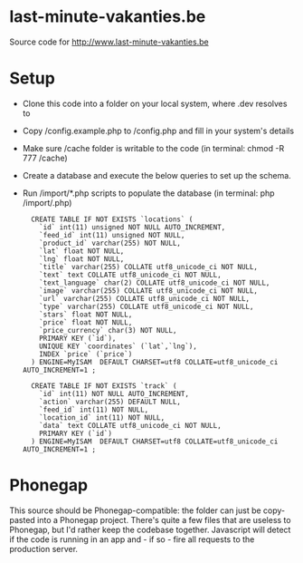 last-minute-vakanties.be
========================

Source code for http://www.last-minute-vakanties.be

Setup
=====

* Clone this code into a folder on your local system, where <something>.dev resolves to
* Copy /config.example.php to /config.php and fill in your system's details
* Make sure /cache folder is writable to the code (in terminal: chmod -R 777 <your-folder>/cache)
* Create a database and execute the below queries to set up the schema.
* Run /import/*.php scripts to populate the database (in terminal: php <your-folder>/import/<feed-name>.php)

        CREATE TABLE IF NOT EXISTS `locations` (
          `id` int(11) unsigned NOT NULL AUTO_INCREMENT,
          `feed_id` int(11) unsigned NOT NULL,
          `product_id` varchar(255) NOT NULL,
          `lat` float NOT NULL,
          `lng` float NOT NULL,
          `title` varchar(255) COLLATE utf8_unicode_ci NOT NULL,
          `text` text COLLATE utf8_unicode_ci NOT NULL,
          `text_language` char(2) COLLATE utf8_unicode_ci NOT NULL,
          `image` varchar(255) COLLATE utf8_unicode_ci NOT NULL,
          `url` varchar(255) COLLATE utf8_unicode_ci NOT NULL,
          `type` varchar(255) COLLATE utf8_unicode_ci NOT NULL,
          `stars` float NOT NULL,
          `price` float NOT NULL,
          `price_currency` char(3) NOT NULL,
          PRIMARY KEY (`id`),
          UNIQUE KEY `coordinates` (`lat`,`lng`),
          INDEX `price` (`price`)
        ) ENGINE=MyISAM  DEFAULT CHARSET=utf8 COLLATE=utf8_unicode_ci AUTO_INCREMENT=1 ;

        CREATE TABLE IF NOT EXISTS `track` (
          `id` int(11) NOT NULL AUTO_INCREMENT,
          `action` varchar(255) DEFAULT NULL,
          `feed_id` int(11) NOT NULL,
          `location_id` int(11) NOT NULL,
          `data` text COLLATE utf8_unicode_ci NOT NULL,
          PRIMARY KEY (`id`)
        ) ENGINE=MyISAM  DEFAULT CHARSET=utf8 COLLATE=utf8_unicode_ci AUTO_INCREMENT=1 ;

Phonegap
========

This source should be Phonegap-compatible: the folder can just be copy-pasted into a Phonegap project.
There's quite a few files that are useless to Phonegap, but I'd rather keep the codebase together.
Javascript will detect if the code is running in an app and - if so - fire all requests to the production server.
